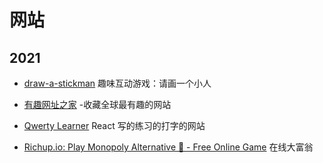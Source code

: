 # 网站

## 2021

- [draw-a-stickman](https://www.webhek.com/post/draw-a-stickman.html) 趣味互动游戏：请画一个小人
- [有趣网址之家](https://youquhome.com/)  -收藏全球最有趣的网站

- [Qwerty Learner](https://kaiyiwing.gitee.io/qwerty-learner/) React 写的练习的打字的网站

- [Richup.io: Play Monopoly Alternative 🎲 - Free Online Game](https://richup.io/) 在线大富翁


